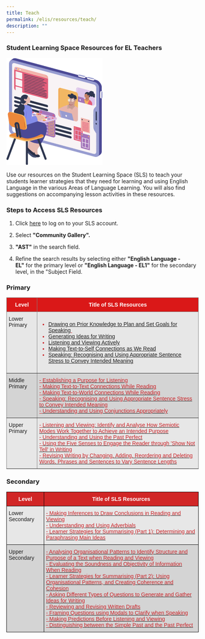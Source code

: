 ```yaml
---
title: Teach
permalink: /elis/resources/teach/
description: ""
---
```

### Student Learning Space Resources for EL Teachers

<img src="/images/teach_banner.png" style="width:50%">

Use our resources on the Student Learning Space (SLS) to teach your students learner strategies that they need for learning and using English Language in the various Areas of Language Learning. You will also find suggestions on accompanying lesson activities in these resources.  

### Steps to Access SLS Resources

1.  Click&nbsp;[here](https://vle.learning.moe.edu.sg/searchresource/search?keyword=ast)&nbsp;to log on to your SLS account.
    
2.  Select&nbsp;**"Community Gallery".**
    
3.  **"AST"**&nbsp;in the search field.
    
4.  Refine the search results by selecting either&nbsp;**"English Language - EL"**&nbsp;for the primary level or&nbsp;**"English Language - EL1"**&nbsp;for the secondary level, in the "Subject Field.

### Primary

<style type="text/css">
.tg  {border-collapse:collapse;border-spacing:0;}
.tg td{border-color:black;border-style:solid;border-width:1px;font-family:Arial, sans-serif;font-size:14px;
  overflow:hidden;padding:10px 5px;word-break:normal;}
.tg th{border-color:black;border-style:solid;border-width:1px;font-family:Arial, sans-serif;font-size:14px;
  font-weight:normal;overflow:hidden;padding:10px 5px;word-break:normal;}
.tg .tg-iq2a{background-color:#E7E7E7;border-color:inherit;color:#CA2126;text-align:left;text-decoration:underline;
  vertical-align:top}
.tg .tg-gip3{background-color:#E7E7E7;border-color:inherit;text-align:left;vertical-align:top}
.tg .tg-w77l{background-color:#da1818;border-color:inherit;color:#FFF;font-weight:bold;text-align:center;vertical-align:middle}
.tg .tg-cekf{background-color:#D4D4D4;border-color:inherit;text-align:left;vertical-align:top}
.tg .tg-ngxg{background-color:#D4D4D4;border-color:inherit;color:#CA2126;text-align:left;text-decoration:underline;
  vertical-align:top}
</style>
<table class="tg">
<thead>
  <tr>
    <th class="tg-w77l">Level</th>
    <th class="tg-w77l">Title of SLS Resources</th>
  </tr>
</thead>
<tbody>
  <tr>
    <td class="tg-gip3">Lower Primary<br></td>
    <td class="tg-iq2a"><ul>
<li><a href="http://vle.learning.moe.edu.sg/mrv/community-gallery/lesson/view/b8118a02-b560-4c36-8706-6a6890666b01/cover">Drawing on Prior Knowledge to Plan and Set Goals for Speaking</a>&nbsp;</li>
<li><a href="http://vle.learning.moe.edu.sg/mrv/community-gallery/lesson/view/6f9e2f7b-da0c-40ba-954d-6159f6634a99/cover">Generating Ideas for Writing</a></li>
<li><a href="http://vle.learning.moe.edu.sg/mrv/community-gallery/lesson/view/b0d2e577-a727-4e4f-b779-886b8c7530c1/cover">Listening and Viewing Actively</a></li>
<li><a href="http://vle.learning.moe.edu.sg/mrv/community-gallery/lesson/view/df4ce9f3-5143-4bfa-865a-a377adf90f7d/cover">Making Text-to-Self Connections as We Read  
</a></li>
<li><a href="http://vle.learning.moe.edu.sg/mrv/community-gallery/lesson/view/d93c5599-ba6f-44a5-9284-c26028b6a2e8/cover">Speaking: Recognising and Using Appropriate Sentence Stress to Convey Intended Meaning</a></li>
</ul>
</td>
  </tr>
  <tr>
    <td class="tg-cekf">Middle Primary</td>
    <td class="tg-ngxg">- <a href="http://vle.learning.moe.edu.sg/mrv/community-gallery/lesson/view/acf8faf3-ccb9-48af-a8e8-bd0697147b24/cover" target="_blank" rel="noopener noreferrer"><span style="color:#CA2126;background-color:transparent">Establishing a Purpose for Listening </span></a><br>- <a href="http://vle.learning.moe.edu.sg/mrv/community-gallery/lesson/view/d3464a43-d333-44d8-8c08-1174bceb143c/cover" target="_blank" rel="noopener noreferrer"><span style="color:#CA2126;background-color:transparent">Making Text-to-Text Connections While Reading </span></a><br>- <a href="http://vle.learning.moe.edu.sg/mrv/community-gallery/lesson/view/f873129f-2e2d-480d-bbc6-0b613ef072c4/cover" target="_blank" rel="noopener noreferrer"><span style="color:#CA2126;background-color:transparent">Making Text-to-World Connections While Reading</span></a><br>- <a href="http://vle.learning.moe.edu.sg/mrv/community-gallery/lesson/view/d93c5599-ba6f-44a5-9284-c26028b6a2e8/cover" target="_blank" rel="noopener noreferrer"><span style="color:#CA2126;background-color:transparent">Speaking: Recognising and Using Appropriate Sentence Stress to Convey Intended Meaning </span></a><br>- <a href="http://vle.learning.moe.edu.sg/mrv/community-gallery/lesson/view/a1570959-99cf-4c97-95ed-f344e221030e/cover" target="_blank" rel="noopener noreferrer"><span style="color:#CA2126;background-color:transparent">Understanding and Using Conjunctions Appropriately</span></a></td>
  </tr>
  <tr>
    <td class="tg-gip3">Upper Primary<br></td>
    <td class="tg-iq2a">- <a href="http://vle.learning.moe.edu.sg/mrv/community-gallery/lesson/view/d6905a15-3a7a-4be4-be1d-d0d73f69c6f7/cover" target="_blank" rel="noopener noreferrer"><span style="color:#CA2126;background-color:transparent">Listening and Viewing: Identify and Analyse How Semiotic Modes Work Together to Achieve an Intended Purpose </span></a><br>- <a href="http://vle.learning.moe.edu.sg/mrv/community-gallery/lesson/view/0edb85fa-ad40-479d-acd4-5d6d125d24f0/cover" target="_blank" rel="noopener noreferrer"><span style="color:#CA2126;background-color:transparent">Understanding and Using the Past Perfect </span></a><br>- <a href="http://vle.learning.moe.edu.sg/mrv/community-gallery/lesson/view/26a8efd8-8c61-49ba-a52e-618f887acb0b/cover" target="_blank" rel="noopener noreferrer"><span style="color:#CA2126;background-color:transparent">Using the Five Senses to Engage the Reader through 'Show Not Tell' in Writing</span></a><br>- <a href="http://vle.learning.moe.edu.sg/mrv/community-gallery/lesson/view/456e2e35-2a62-4836-b998-2e8b586e3371/cover" target="_blank" rel="noopener noreferrer"><span style="color:#CA2126;background-color:transparent">Revising Writing by Changing, Adding, Reordering and Deleting Words, Phrases and Sentences to Vary Sentence Lengths</span></a></td>
  </tr>
</tbody>
</table>

### Secondary

<style type="text/css">
.tg  {border-collapse:collapse;border-spacing:0;}
.tg td{border-color:black;border-style:solid;border-width:1px;font-family:Arial, sans-serif;font-size:14px;
  overflow:hidden;padding:10px 5px;word-break:normal;}
.tg th{border-color:black;border-style:solid;border-width:1px;font-family:Arial, sans-serif;font-size:14px;
  font-weight:normal;overflow:hidden;padding:10px 5px;word-break:normal;}
.tg .tg-dewj{background-color:#E7E7E7;color:#CA2126;text-align:left;text-decoration:underline;vertical-align:top}
.tg .tg-ag2m{background-color:#E7E7E7;text-align:left;vertical-align:top}
.tg .tg-y2he{background-color:#d12626;color:#FFF;font-weight:bold;text-align:center;vertical-align:middle}
.tg .tg-rfng{background-color:#D4D4D4;text-align:left;vertical-align:top}
.tg .tg-rhd3{background-color:#D4D4D4;color:#CA2126;text-align:left;text-decoration:underline;vertical-align:top}
</style>
<table class="tg">
<thead>
  <tr>
    <th class="tg-y2he"><span style="font-weight:600;color:#FFF">Level</span></th>
    <th class="tg-y2he"><span style="font-weight:600;color:#FFF">Title of SLS Resources</span></th>
  </tr>
</thead>
<tbody>
  <tr>
    <td class="tg-ag2m">Lower Secondary</td>
    <td class="tg-dewj">- <a href="http://vle.learning.moe.edu.sg/mrv/community-gallery/lesson/view/2c9d0b12-72bf-4314-a566-1132ea9ae3e3/cover" target="_blank" rel="noopener noreferrer"><span style="color:#CA2126;background-color:transparent">Making Inferences to Draw Conclusions in Reading and Viewing</span></a><br>- <a href="http://vle.learning.moe.edu.sg/mrv/community-gallery/lesson/view/9f79e11e-ec05-467b-8157-af9b743e6be0/cover" target="_blank" rel="noopener noreferrer"><span style="color:#CA2126;background-color:transparent">Understanding and Using Adverbials</span></a><br>- <a href="http://vle.learning.moe.edu.sg/mrv/community-gallery/lesson/view/ccb80fef-cdd1-4eac-8328-619ee73978a8/cover" target="_blank" rel="noopener noreferrer"><span style="color:#CA2126;background-color:transparent">Learner Strategies for Summarising (Part 1): Determining and Paraphrasing Main Ideas </span></a></td>
  </tr>
  <tr>
    <td class="tg-rfng">Upper Secondary</td>
    <td class="tg-rhd3">- <a href="http://vle.learning.moe.edu.sg/mrv/community-gallery/lesson/view/4a9e8ec5-6b95-4169-8ac4-933dfe05d861/cover" target="_blank" rel="noopener noreferrer"><span style="color:#CA2126;background-color:transparent">Analysing Organisational Patterns to Identify Structure and Purpose of a Text when Reading and Viewing </span></a><br>- <a href="http://vle.learning.moe.edu.sg/mrv/community-gallery/lesson/view/ce6fe531-67e5-4435-97cd-a686e924cd2b/cover" target="_blank" rel="noopener noreferrer"><span style="color:#CA2126;background-color:transparent">Evaluating the Soundness and Objectivity of Information When Reading</span></a><br>- <a href="http://vle.learning.moe.edu.sg/mrv/community-gallery/lesson/view/c9fe9409-f4be-415e-a551-5383031f0ca2/cover" target="_blank" rel="noopener noreferrer"><span style="color:#CA2126;background-color:transparent">Learner Strategies for Summarising (Part 2): Using Organisational Patterns, and Creating Coherence and Cohesion</span></a><br>- <a href="http://vle.learning.moe.edu.sg/mrv/community-gallery/lesson/view/74f8afc1-3632-4f9f-8f82-a3b273f46736/cover" target="_blank" rel="noopener noreferrer"><span style="color:#CA2126;background-color:transparent">Asking Different Types of Questions to Generate and Gather Ideas for Writing </span></a><br>- <a href="http://vle.learning.moe.edu.sg/mrv/community-gallery/lesson/view/7013f33f-a8fe-4e44-a91c-10868854d15b/cover" target="_blank" rel="noopener noreferrer"><span style="color:#CA2126;background-color:transparent">Reviewing and Revising Written Drafts</span></a><br>- <a href="http://vle.learning.moe.edu.sg/mrv/community-gallery/lesson/view/c63f533b-0de8-4dc4-9947-cab7346227df/cover" target="_blank" rel="noopener noreferrer"><span style="color:#CA2126;background-color:transparent">Framing Questions using Modals to Clarify when Speaking</span></a><br>- <a href="http://vle.learning.moe.edu.sg/mrv/community-gallery/lesson/view/05d9eb1f-02d0-465a-9267-41d15d29edba/cover" target="_blank" rel="noopener noreferrer"><span style="color:#CA2126;background-color:transparent">Making Predictions Before Listening and Viewing </span></a><br>- <a href="http://vle.learning.moe.edu.sg/mrv/community-gallery/lesson/view/d7a14e41-2ff4-4ba3-ad4c-bdb117c03bbf/cover" target="_blank" rel="noopener noreferrer"><span style="color:#CA2126;background-color:transparent">Distinguishing between the Simple Past and the Past Perfect</span></a></td>
  </tr>
</tbody>
</table>

